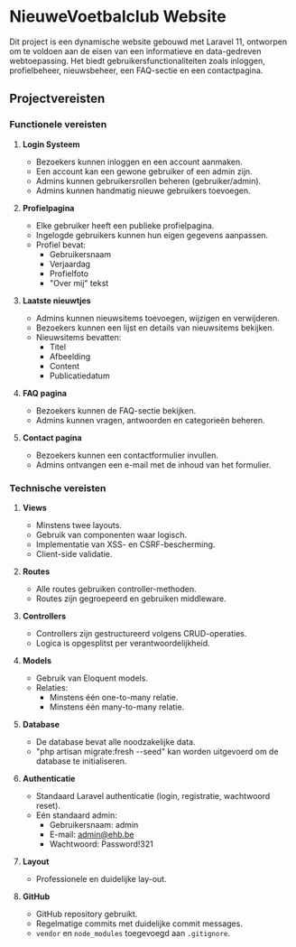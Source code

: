 # NieuweVoetbalclub Website

Dit project is een dynamische website gebouwd met Laravel 11, ontworpen om te voldoen aan de eisen van een informatieve en data-gedreven webtoepassing. Het biedt gebruikersfunctionaliteiten zoals inloggen, profielbeheer, nieuwsbeheer, een FAQ-sectie en een contactpagina.

## Projectvereisten

### Functionele vereisten

1. **Login Systeem**
   - Bezoekers kunnen inloggen en een account aanmaken.
   - Een account kan een gewone gebruiker of een admin zijn.
   - Admins kunnen gebruikersrollen beheren (gebruiker/admin).
   - Admins kunnen handmatig nieuwe gebruikers toevoegen.

2. **Profielpagina**
   - Elke gebruiker heeft een publieke profielpagina.
   - Ingelogde gebruikers kunnen hun eigen gegevens aanpassen.
   - Profiel bevat:
     - Gebruikersnaam
     - Verjaardag
     - Profielfoto
     - "Over mij" tekst

3. **Laatste nieuwtjes**
   - Admins kunnen nieuwsitems toevoegen, wijzigen en verwijderen.
   - Bezoekers kunnen een lijst en details van nieuwsitems bekijken.
   - Nieuwsitems bevatten:
     - Titel
     - Afbeelding
     - Content
     - Publicatiedatum

4. **FAQ pagina**
   - Bezoekers kunnen de FAQ-sectie bekijken.
   - Admins kunnen vragen, antwoorden en categorieën beheren.

5. **Contact pagina**
   - Bezoekers kunnen een contactformulier invullen.
   - Admins ontvangen een e-mail met de inhoud van het formulier.


### Technische vereisten

1. **Views**
   - Minstens twee layouts.
   - Gebruik van componenten waar logisch.
   - Implementatie van XSS- en CSRF-bescherming.
   - Client-side validatie.

2. **Routes**
   - Alle routes gebruiken controller-methoden.
   - Routes zijn gegroepeerd en gebruiken middleware.

3. **Controllers**
   - Controllers zijn gestructureerd volgens CRUD-operaties.
   - Logica is opgesplitst per verantwoordelijkheid.

4. **Models**
   - Gebruik van Eloquent models.
   - Relaties:
     - Minstens één one-to-many relatie.
     - Minstens één many-to-many relatie.

5. **Database**
   - De database bevat alle noodzakelijke data.
   - "php artisan migrate:fresh --seed" kan worden uitgevoerd om de database te initialiseren.

6. **Authenticatie**
   - Standaard Laravel authenticatie (login, registratie, wachtwoord reset).
   - Eén standaard admin:
     - Gebruikersnaam: admin
     - E-mail: admin@ehb.be
     - Wachtwoord: Password!321

7. **Layout**
   - Professionele en duidelijke lay-out.

8. **GitHub**
   - GitHub repository gebruikt.
   - Regelmatige commits met duidelijke commit messages.
   - `vendor` en `node_modules` toegevoegd aan `.gitignore`.
